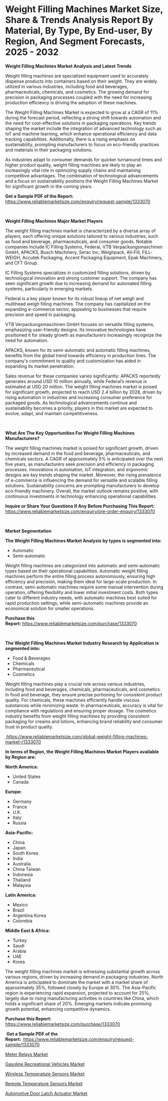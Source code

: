 <p><h1>Weight Filling Machines Market Size, Share & Trends Analysis Report By Material, By Type, By End-user, By Region, And Segment Forecasts, 2025 - 2032</h1></p><p><strong>Weight Filling Machines Market Analysis and Latest Trends</strong></p>
<p><p>Weight filling machines are specialized equipment used to accurately dispense products into containers based on their weight. They are widely utilized in various industries, including food and beverages, pharmaceuticals, chemicals, and cosmetics. The growing demand for precision in packaging processes coupled with the need for increasing production efficiency is driving the adoption of these machines.</p><p>The Weight Filling Machines Market is expected to grow at a CAGR of 11% during the forecast period, reflecting a strong shift towards automation and the need for cost-effective solutions in packaging operations. Key trends shaping the market include the integration of advanced technology such as IoT and machine learning, which enhance operational efficiency and data tracking capabilities. Additionally, there is a rising emphasis on sustainability, prompting manufacturers to focus on eco-friendly practices and materials in their packaging solutions.</p><p>As industries adapt to consumer demands for quicker turnaround times and higher product quality, weight filling machines are likely to play an increasingly vital role in optimizing supply chains and maintaining competitive advantages. The combination of technological advancements and a focus on sustainability positions the Weight Filling Machines Market for significant growth in the coming years.</p></p>
<p><strong>Get a Sample PDF of the Report:&nbsp;</strong> <a href="https://www.reliablemarketsize.com/enquiry/request-sample/1333070?utm_campaign=2034&utm_medium=2&utm_source=Github&utm_content=ia&utm_term=24032025&utm_id=weight-filling-machines">https://www.reliablemarketsize.com/enquiry/request-sample/1333070</a></p>
<p>&nbsp;</p>
<p><strong>Weight Filling Machines Major Market Players</strong></p>
<p><p>The weight filling machines market is characterized by a diverse array of players, each offering unique solutions tailored to various industries, such as food and beverage, pharmaceuticals, and consumer goods. Notable companies include IC Filling Systems, Federal, VTB Verpackungsmaschinen GmbH, APACKS, Busch Machinery, Serac Inc, Weighpack, All-Fill, FILL-WEIGH, Accutek Packaging, Accent Packaging Equipment, Epak Machinery, and CFT Group.</p><p>IC Filling Systems specializes in customized filling solutions, driven by technological innovation and strong customer support. The company has seen significant growth due to increasing demand for automated filling systems, particularly in emerging markets.</p><p>Federal is a key player known for its robust lineup of net weigh and multihead weigh filling machines. The company has capitalized on the expanding e-commerce sector, appealing to businesses that require precision and speed in packaging.</p><p>VTB Verpackungsmaschinen GmbH focuses on versatile filling systems, emphasizing user-friendly designs. Its innovative technologies have positioned it for steady growth as manufacturers increasingly recognize the need for automation.</p><p>APACKS, known for its semi-automatic and automatic filling machines, benefits from the global trend towards efficiency in production lines. The company's commitment to quality and customization has aided in expanding its market penetration.</p><p>Sales revenue for these companies varies significantly: APACKS reportedly generates around USD 10 million annually, while Federal’s revenue is estimated at USD 20 million. The weight filling machines market is poised for significant growth, projected to reach USD 2.4 billion by 2028, driven by rising automation in industries and increasing consumer preference for packaged goods. As technological advancements continue and sustainability becomes a priority, players in this market are expected to evolve, adapt, and maintain competitiveness.</p></p>
<p>&nbsp;</p>
<p><strong>What Are The Key Opportunities For Weight Filling Machines Manufacturers?</strong></p>
<p><p>The weight filling machines market is poised for significant growth, driven by increased demand in the food and beverage, pharmaceuticals, and chemicals sectors. A CAGR of approximately 5% is anticipated over the next five years, as manufacturers seek precision and efficiency in packaging processes. Innovations in automation, IoT integration, and ergonomic designs are key trends shaping the market. Moreover, the rising prevalence of e-commerce is influencing the demand for versatile and scalable filling solutions. Sustainability concerns are prompting manufacturers to develop eco-friendly machinery. Overall, the market outlook remains positive, with continuous investments in technology enhancing operational capabilities.</p></p>
<p><strong>Inquire or Share Your Questions If Any Before Purchasing This Report:</strong> <a href="https://www.reliablemarketsize.com/enquiry/pre-order-enquiry/1333070?utm_campaign=2034&utm_medium=2&utm_source=Github&utm_content=ia&utm_term=24032025&utm_id=weight-filling-machines">https://www.reliablemarketsize.com/enquiry/pre-order-enquiry/1333070</a></p>
<p>&nbsp;</p>
<p><strong>Market Segmentation</strong></p>
<p><strong>The Weight Filling Machines Market Analysis by types is segmented into:</strong></p>
<p><ul><li>Automatic</li><li>Semi-automatic</li></ul></p>
<p><p>Weight filling machines are categorized into automatic and semi-automatic types based on their operational capabilities. Automatic weight filling machines perform the entire filling process autonomously, ensuring high efficiency and precision, making them ideal for large-scale production. In contrast, semi-automatic machines require some manual intervention during operation, offering flexibility and lower initial investment costs. Both types cater to different industry needs, with automatic machines best suited for rapid production settings, while semi-automatic machines provide an economical solution for smaller operations.</p></p>
<p><strong>Purchase this Report:&nbsp;</strong><a href="https://www.reliablemarketsize.com/purchase/1333070?utm_campaign=2034&utm_medium=2&utm_source=Github&utm_content=ia&utm_term=24032025&utm_id=weight-filling-machines">https://www.reliablemarketsize.com/purchase/1333070</a></p>
<p>&nbsp;</p>
<p><strong>The Weight Filling Machines Market Industry Research by Application is segmented into:</strong></p>
<p><ul><li>Food & Beverages</li><li>Chemicals</li><li>Pharmaceutical</li><li>Cosmetics</li></ul></p>
<p><p>Weight filling machines play a crucial role across various industries, including food and beverages, chemicals, pharmaceuticals, and cosmetics. In food and beverage, they ensure precise portioning for consistent product quality. For chemicals, these machines efficiently handle viscous substances while minimizing waste. In pharmaceuticals, accuracy is vital for compliance with regulations and ensuring proper dosage. The cosmetics industry benefits from weight filling machines by providing consistent packaging for creams and lotions, enhancing brand reliability and consumer trust in product quality.</p></p>
<p><a href="https://www.reliablemarketsize.com/global-weight-filling-machines-market-r1333070?utm_campaign=2034&utm_medium=2&utm_source=Github&utm_content=ia&utm_term=24032025&utm_id=weight-filling-machines">&nbsp;https://www.reliablemarketsize.com/global-weight-filling-machines-market-r1333070</a></p>
<p><strong>In terms of Region, the Weight Filling Machines Market Players available by Region are:</strong></p>
<p>
    <p> <strong> North America: </strong>
        <ul>
            <li>United States</li>
            <li>Canada</li>
        </ul>
        </p> 
    <p> <strong> Europe: </strong>
        <ul>
            <li>Germany</li>
            <li>France</li>
            <li>U.K.</li>
            <li>Italy</li>
            <li>Russia</li>
        </ul>
        </p> 
    <p> <strong> Asia-Pacific: </strong>
        <ul>
            <li>China</li>
            <li>Japan</li>
            <li>South Korea</li>
            <li>India</li>
            <li>Australia</li>
            <li>China Taiwan</li>
            <li>Indonesia</li>
            <li>Thailand</li>
            <li>Malaysia</li>
        </ul>
        </p> 
    <p> <strong> Latin America: </strong>
        <ul>
            <li>Mexico</li>
            <li>Brazil</li>
            <li>Argentina Korea</li>
            <li>Colombia</li>
        </ul>
        </p> 
    <p> <strong> Middle East & Africa: </strong>
        <ul>
            <li>Turkey</li>
            <li>Saudi</li>
            <li>Arabia</li>
            <li>UAE</li>
            <li>Korea</li>
        </ul>
    </p>
    </p>
<p><p>The weight filling machines market is witnessing substantial growth across various regions, driven by increasing demand in packaging industries. North America is anticipated to dominate the market with a market share of approximately 35%, followed closely by Europe at 30%. The Asia-Pacific region is experiencing rapid expansion, projected to account for 25%, largely due to rising manufacturing activities in countries like China, which holds a significant share of 20%. Emerging markets indicate promising growth potential, enhancing competitive dynamics.</p></p>
<p><strong>Purchase this Report: </strong><a href="https://www.reliablemarketsize.com/purchase/1333070?utm_campaign=2034&utm_medium=2&utm_source=Github&utm_content=ia&utm_term=24032025&utm_id=weight-filling-machines">https://www.reliablemarketsize.com/purchase/1333070</a></p>
<p>&nbsp;<strong>Get a Sample PDF of the Report:&nbsp;&nbsp;</strong><a href="https://www.reliablemarketsize.com/enquiry/request-sample/1333070?utm_campaign=2034&utm_medium=2&utm_source=Github&utm_content=ia&utm_term=24032025&utm_id=weight-filling-machines">https://www.reliablemarketsize.com/enquiry/request-sample/1333070</a></p>
<p><strong></strong></p>
<p><p><a href="https://www.linkedin.com/pulse/analyzing-meter-relays-markets-growth-trajectory-projected-focbf?utm_campaign=2034&utm_medium=2&utm_source=Github&utm_content=ia&utm_term=24032025&utm_id=weight-filling-machines">Meter Relays Market</a></p><p><a href="https://github.com/safurdorthu8/Market-Research-Report-List-1/blob/main/gasoline-recreational-vehicles-market.md?utm_campaign=2034&utm_medium=2&utm_source=Github&utm_content=ia&utm_term=24032025&utm_id=weight-filling-machines">Gasoline Recreational Vehicles Market</a></p><p><a href="https://www.linkedin.com/pulse/strong-growth-anticipated-global-wireless-temperature-sensors-lukhf?utm_campaign=2034&utm_medium=2&utm_source=Github&utm_content=ia&utm_term=24032025&utm_id=weight-filling-machines">Wireless Temperature Sensors Market</a></p><p><a href="https://www.linkedin.com/pulse/remote-temperature-sensors-market-scope-business-update-kteof?utm_campaign=2034&utm_medium=2&utm_source=Github&utm_content=ia&utm_term=24032025&utm_id=weight-filling-machines">Remote Temperature Sensors Market</a></p><p><a href="https://github.com/roceljiabur/Market-Research-Report-List-1/blob/main/automotive-door-latch-actuator-market.md?utm_campaign=2034&utm_medium=2&utm_source=Github&utm_content=ia&utm_term=24032025&utm_id=weight-filling-machines">Automotive Door Latch Actuator Market</a></p></p>